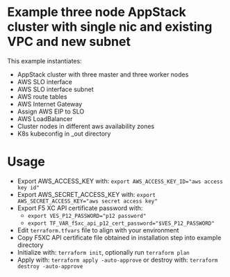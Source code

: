 # Example three node AppStack cluster with single nic and existing VPC and new subnet

This example instantiates:

- AppStack cluster with three master and three worker nodes
- AWS SLO interface
- AWS SLO interface subnet
- AWS route tables
- AWS Internet Gateway
- Assign AWS EIP to SLO
- AWS LoadBalancer
- Cluster nodes in different aws availability zones
- K8s kubeconfig in _out directory

# Usage

- Export AWS_ACCESS_KEY with: `export AWS_ACCESS_KEY_ID="aws access key id"`
- Export AWS_SECRET_ACCESS_KEY with: `export AWS_SECRET_ACCESS_KEY="aws secret access key"`
- Export F5 XC API certificate password with: 
  * `export VES_P12_PASSWORD="p12 password"`
  * `export TF_VAR_f5xc_api_p12_cert_password="$VES_P12_PASSWORD"`
- Edit `terraform.tfvars` file to align with your environment
- Copy F5XC API certificate file obtained in installation step into example directory
- Initialize with: `terraform init`, optionally run `terraform plan`
- Apply with: `terraform apply -auto-approve` or destroy with: `terraform destroy -auto-approve`